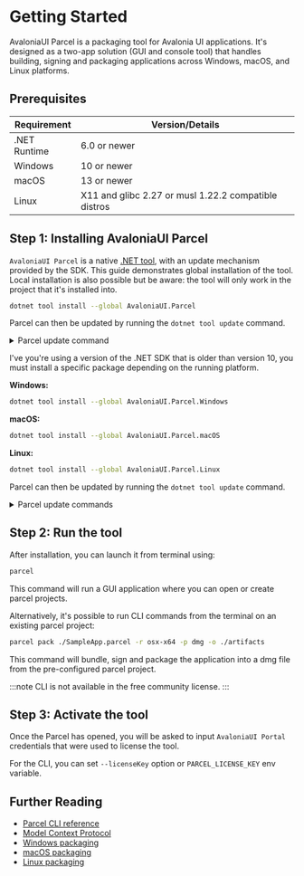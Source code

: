 # Getting Started

AvaloniaUI Parcel is a packaging tool for Avalonia UI applications. It's designed as a two-app solution (GUI and console tool) that handles building, signing and packaging applications across Windows, macOS, and Linux platforms.

## Prerequisites

| Requirement | Version/Details |
|------------|-----------------|
| .NET Runtime | 6.0 or newer |
| Windows | 10 or newer |
| macOS | 13 or newer |
| Linux | X11 and glibc 2.27 or musl 1.22.2 compatible distros |

## Step 1: Installing AvaloniaUI Parcel

`AvaloniaUI Parcel` is a native [.NET tool](https://learn.microsoft.com/en-us/dotnet/core/tools/global-tools), with an update mechanism provided by the SDK.
This guide demonstrates global installation of the tool. Local installation is also possible but be aware: the tool will only work in the project that it's installed into.

<Tabs>
<TabItem value="net10" label=".NET 10+" default>

```bash
dotnet tool install --global AvaloniaUI.Parcel
```

Parcel can then be updated by running the `dotnet tool update` command.

<details>
<summary>Parcel update command</summary>

```bash
dotnet tool update --global AvaloniaUI.Parcel
```

</details>


</TabItem>
<TabItem value="net6" label=".NET 8">

I've you're using a version of the .NET SDK that is older than version 10, you must install a specific package depending on the running platform.

**Windows:**

```bash
dotnet tool install --global AvaloniaUI.Parcel.Windows
```

**macOS:**

```bash
dotnet tool install --global AvaloniaUI.Parcel.macOS
```

**Linux:**

```bash
dotnet tool install --global AvaloniaUI.Parcel.Linux
```

Parcel can then be updated by running the `dotnet tool update` command.

<details>
<summary>Parcel update commands</summary>

**Windows:**

```bash
dotnet tool update --global AvaloniaUI.Parcel.Windows
```

**macOS:**

```bash
dotnet tool update --global AvaloniaUI.Parcel.macOS
```

**Linux:**

```bash
dotnet tool update --global AvaloniaUI.Parcel.Linux
```

</details>

</TabItem>
</Tabs>

## Step 2: Run the tool

After installation, you can launch it from terminal using:

```bash
parcel
```

This command will run a GUI application where you can open or create parcel projects.

Alternatively, it's possible to run CLI commands from the terminal on an existing parcel project:

```bash
parcel pack ./SampleApp.parcel -r osx-x64 -p dmg -o ./artifacts
```

This command will bundle, sign and package the application into a dmg file from the pre-configured parcel project.

:::note
CLI is not available in the free community license.
:::

## Step 3: Activate the tool

Once the Parcel has opened, you will be asked to input `AvaloniaUI Portal` credentials that were used to license the tool.

For the CLI, you can set `--licenseKey` option or `PARCEL_LICENSE_KEY` env variable.

## Further Reading

- [Parcel CLI reference](cli-reference.md)
- [Model Context Protocol](mcp.md)
- [Windows packaging](./windows/index.md)
- [macOS packaging](./apple/index.md)
- [Linux packaging](./linux/index.md)
